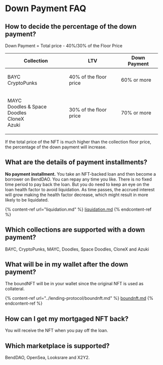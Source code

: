 # Down Payment FAQ

## How to decide the percentage of the down payment?&#x20;

Down Payment = Total price - 40%/30% of the Floor Price

| Collection                                                     | LTV                    | Down Payment |
| -------------------------------------------------------------- | ---------------------- | ------------ |
| <p>BAYC<br>CryptoPunks</p>                                     | 40% of the floor price | 60% or more  |
| <p>MAYC<br>Doodles &#x26; Space Doodles<br>CloneX<br>Azuki</p> | 30% of the floor price | 70% or more  |

If the total price of the NFT is much higher than the collection floor price, the percentage of the down payment will increase.

## What are the details of **payment installments?**

**No payment installment.** You take an NFT-backed loan and then become a borrower on BendDAO. You can repay any time you like. There is no fixed time period to pay back the loan. But you do need to keep an eye on the loan health factor to avoid liquidation. As time passes, the accrued interest will grow making the health factor decrease, which might result in more likely to be liquidated.

{% content-ref url="liquidation.md" %}
[liquidation.md](liquidation.md)
{% endcontent-ref %}

## Which collections are supported with a down payment?

BAYC, CryptoPunks, MAYC, Doodles, Space Doodles, CloneX and Azuki

## What will be in my wallet after the down payment?

The boundNFT will be in your wallet since the original NFT is used as collateral.

{% content-ref url="../lending-protocol/boundnft.md" %}
[boundnft.md](../lending-protocol/boundnft.md)
{% endcontent-ref %}

## How can I get my mortgaged NFT back?

You will receive the NFT when you pay off the loan.&#x20;

## Which marketplace is supported?

BendDAO, OpenSea, Looksrare and X2Y2.
